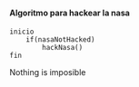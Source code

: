 #### Algoritmo para hackear la nasa

```
inicio
	if(nasaNotHacked)
		hackNasa()
fin
```
  Nothing is imposible

